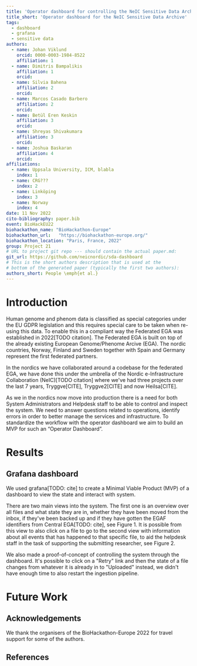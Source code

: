 ```yaml
---
title: 'Operator dashboard for controlling the NeIC Sensitive Data Archive'
title_short: 'Operator dashboard for the NeIC Sensitive Data Archive'
tags:
  - dashboard
  - grafana
  - sensitive data
authors:
  - name: Johan Viklund
    orcid: 0000-0003-1984-8522
    affiliation: 1
  - name: Dimitris Bampalikis
    affiliation: 1
    orcid: 
  - name: Silvia Bahena
    affiliation: 2
    orcid: 
  - name: Marcos Casado Barbero
    affiliation: 2
    orcid: 
  - name: Betül Eren Keskin
    affiliation: 3
    orcid: 
  - name: Shreyas Shivakumara
    affiliation: 3
    orcid: 
  - name: Joshua Baskaran
    affiliation: 4
    orcid: 
affiliations:
  - name: Uppsala University, ICM, blabla
    index: 1
  - name: CRG???
    index: 2
  - name: Linköping
    index: 3
  - name: Norway
    index: 4
date: 11 Nov 2022
cito-bibliography: paper.bib
event: BioHackEU22
biohackathon_name: "BioHackathon-Europe"
biohackathon_url:   "https://biohackathon-europe.org/"
biohackathon_location: "Paris, France, 2022"
group: Project 21
# URL to project git repo --- should contain the actual paper.md:
git_url: https://github.com/neicnordic/sda-dashboard
# This is the short authors description that is used at the
# bottom of the generated paper (typically the first two authors):
authors_short: People \emph{et al.}
---
```



<!--

The paper.md, bibtex and figure file can be found in this repo:

  https://github.com/journal-of-research-objects/Example-BioHackrXiv-Paper

To modify, please clone the repo. You can generate PDF of the paper by
pasting above link (or yours) in

  http://biohackrxiv.genenetwork.org/

-->

# Introduction

Human genome and phenom data is classified as special categories under the EU
GDPR legislation and this requires special care to be taken when re-using this
data. To enable this in a compliant way the Federated EGA was established in
2022[TODO citation]. The Federated EGA is built on top of the already existing
European Genome/Phenome Arcive (EGA). The nordic countries, Norway, Finland and
Sweden together with Spain and Germany represent the first federated partners.

In the nordics we have collaborated around a codebase for the federated EGA, we
have done this under the umbrella of the Nordic e-Infrastructure Collaboration
(NeIC)[TODO citation] where we've had three projects over the last 7 years,
Tryggve[CITE], Tryggve2[CITE] and now Heilsa[CITE].

As we in the nordics now move into production there is a need for both System
Administrators and Helpdesk staff to be able to control and inspect the system.
We need to answer questions related to operations, identify errors in order to
better manage the services and infrastructure. To standardize the workflow with
the operator dashboard we aim to build an MVP for such an “Operator Dashboard”.

# Results

## Grafana dashboard

We used grafana[TODO: cite] to create a Minimal Viable Product (MVP) of a
dashboard to view the state and interact with system.

There are two main views into the system. The first one is an overview over all
files and what state they are in, whether they have been moved from the inbox,
if they've been backed up and if they have gotten the EGAF identifiers from
Central EGA[TODO: cite], see Figure 1. It is possible from this view to also
click on a file to go to the second view with information about all events that
has happened to that specific file, to aid the helpdesk staff in the task of
supporting the submitting researcher, see Figure 2.

We also made a proof-of-concept of controlling the system through the
dashboard. It's possible to click on a "Retry" link and then the state of a
file changes from whatever it is already in to "Uploaded" instead, we didn't
have enough time to also restart the ingestion pipeline.

# Future Work


## Acknowledgements

We thank the organisers of the BioHackathon-Europe 2022 for travel support for
some of the authors.

## References
